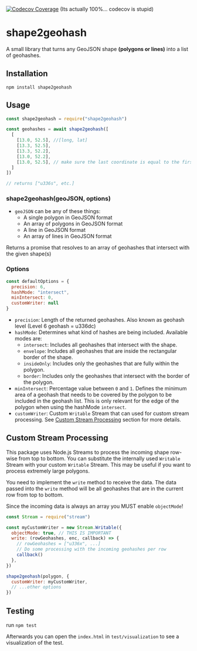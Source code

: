 [![Codecov Coverage](https://img.shields.io/codecov/c/github/marcelreppi/shape2geohash/master.svg?style=flat-square)](https://codecov.io/gh/marcelreppi/shape2geohash/)
(Its actually 100%... codecov is stupid)

# shape2geohash

A small library that turns any GeoJSON shape **(polygons or lines)** into a list of geohashes.


## Installation

```
npm install shape2geohash
```

## Usage

```js
const shape2geohash = require("shape2geohash")

const geohashes = await shape2geohash([
  [
    [13.0, 52.5], //[long, lat]
    [13.3, 52.5],
    [13.3, 52.2],
    [13.0, 52.2],
    [13.0, 52.5], // make sure the last coordinate is equal to the first one
  ]
])

// returns ["u336s", etc.]
```

### shape2geohash(geoJSON, options)

* `geoJSON` can be any of these things:
  * A single polygon in GeoJSON format
  * An array of polygons in GeoJSON format
  * A line in GeoJSON format
  * An array of lines in GeoJSON format

Returns a promise that resolves to an array of geohashes that intersect with the given shape(s)

### Options

```js
const defaultOptions = {
  precision: 6,
  hashMode: "intersect",
  minIntersect: 0,
  customWriter: null
}
```

* `precision`: Length of the returned geohashes. Also known as geohash level (Level 6 geohash = u336dc)
* `hashMode`: Determines what kind of hashes are being included. Available modes are:
  * `intersect`: Includes all geohashes that intersect with the shape.
  * `envelope`: Includes all geohashes that are inside the rectangular border of the shape.
  * `insideOnly`: Includes only the geohashes that are fully within the polygon.
  * `border`: Includes only the geohashes that intersect with the border of the polygon.
* `minIntersect`: Percentage value between `0` and `1`. Defines the minimum area of a geohash that needs to be covered by the polygon to be included in the geohash list. This is only relevant for the edge of the polygon when using the hashMode `intersect`.
* `customWriter`: Custom `Writable` Stream that can used for custom stream processing. See [Custom Stream Processing](#custom-stream-processing) section for more details.

## Custom Stream Processing

This package uses Node.js Streams to process the incoming shape row-wise from top to bottom. You can substitute the internally used `Writable` Stream with your custom `Writable` Stream. This may be useful if you want to process extremely large polygons. 

You need to implement the `write` method to receive the data. The data passed into the `write` method will be all geohashes that are in the current row from top to bottom. 

Since the incoming data is always an array you MUST enable `objectMode`!

```js
const Stream = require("stream")

const myCustomWriter = new Stream.Writable({
  objectMode: true, // THIS IS IMPORTANT
  write: (rowGeohashes, enc, callback) => {
    // rowGeohashes = ["u336x", ...]
    // Do some processing with the incoming geohashes per row
    callback()
  },
})

shape2geohash(polygon, { 
  customWriter: myCustomWriter,
  // ...other options
})
```

## Testing

run `npm test`

Afterwards you can open the `index.html` in `test/visualization` to see a visualization of the test.
